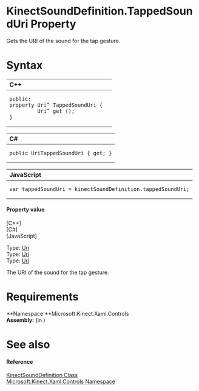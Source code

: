 KinectSoundDefinition.TappedSoundUri Property  
=============================================  

Gets the URI of the sound for the tap gesture. <span id="syntaxSection"></span>

Syntax  
======  

<table>
<colgroup>
<col width="100%" />
</colgroup>
<thead>
<tr class="header">
<th align="left">C++</th>
</tr>
</thead>
<tbody>
<tr class="odd">
<td align="left"><pre><code>public:  
property Uri^ TappedSoundUri {  
         Uri^ get ();  
}</code></pre></td>
</tr>
</tbody>
</table>

<table>
<colgroup>
<col width="100%" />
</colgroup>
<thead>
<tr class="header">
<th align="left">C#</th>
</tr>
</thead>
<tbody>
<tr class="odd">
<td align="left"><pre><code>public UriTappedSoundUri { get; }</code></pre></td>
</tr>
</tbody>
</table>

<table>
<colgroup>
<col width="100%" />
</colgroup>
<thead>
<tr class="header">
<th align="left">JavaScript</th>
</tr>
</thead>
<tbody>
<tr class="odd">
<td align="left"><pre><code>var tappedSoundUri = kinectSoundDefinition.tappedSoundUri;</code></pre></td>
</tr>
</tbody>
</table>

<span id="ID4ER"></span>
#### Property value  

[C++]   
 [C\#]   
 [JavaScript]   

Type: [Uri](http://msdn.microsoft.com/en-us/library/windows.foundation.uri.aspx)  
Type: [Uri](http://msdn.microsoft.com/en-us/library/system.uri.aspx)  
Type: [Uri](http://msdn.microsoft.com/en-us/library/windows.foundation.uri.aspx)  

The URI of the sound for the tap gesture.  

<span id="requirements"></span>

Requirements  
============  

**Namespace:**Microsoft.Kinect.Xaml.Controls  
**Assembly:** (in )  

<span id="ID4E3"></span>

See also  
========  

<span id="ID4E5"></span>
#### Reference  

[KinectSoundDefinition Class](../../KinectSoundDefinition_Class.md)  
 [Microsoft.Kinect.Xaml.Controls Namespace](../../../Kinect.Xaml.Controls.md)  



<!--Please do not edit the data in the comment block below.-->
<!--
TOCTitle : TappedSoundUri Property
RLTitle : KinectSoundDefinition.TappedSoundUri Property
KeywordK : TappedSoundUri property
KeywordK : KinectSoundDefinition.TappedSoundUri property
KeywordF : Microsoft.Kinect.Xaml.Controls.KinectSoundDefinition.TappedSoundUri
KeywordF : KinectSoundDefinition.TappedSoundUri
KeywordF : TappedSoundUri
KeywordF : Microsoft.Kinect.Xaml.Controls.KinectSoundDefinition.TappedSoundUri
KeywordA : P:Microsoft.Kinect.Xaml.Controls.KinectSoundDefinition.TappedSoundUri
AssetID : P:Microsoft.Kinect.Xaml.Controls.KinectSoundDefinition.TappedSoundUri
Locale : en-us
CommunityContent : 1
APIType : Managed
APILocation : 
APIName : Microsoft.Kinect.Xaml.Controls.KinectSoundDefinition.TappedSoundUri
TargetOS : Windows
TopicType : kbSyntax
DevLang : VB
DevLang : CSharp
DevLang : JavaScript
DevLang : C++
DocSet : K4Wv2
ProjType : K4Wv2Proj
Technology : Kinect for Windows
Product : Kinect for Windows SDK v2
productversion : 20
-->
